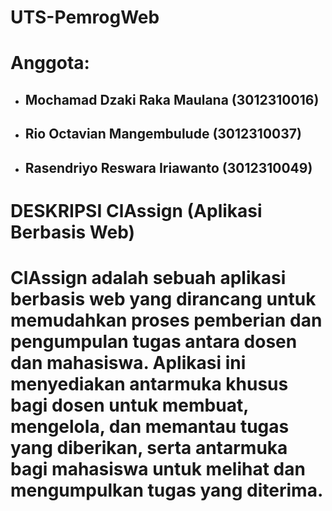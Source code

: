 # UTS-PemrogWeb
# Anggota:
- ## Mochamad Dzaki Raka Maulana (3012310016)
- ## Rio Octavian Mangembulude (3012310037)
- ## Rasendriyo Reswara Iriawanto (3012310049)

# DESKRIPSI ClAssign (Aplikasi Berbasis Web)
# ClAssign adalah sebuah aplikasi berbasis web yang dirancang untuk memudahkan proses pemberian dan pengumpulan tugas antara dosen dan mahasiswa. Aplikasi ini menyediakan antarmuka khusus bagi dosen untuk membuat, mengelola, dan memantau tugas yang diberikan, serta antarmuka bagi mahasiswa untuk melihat dan mengumpulkan tugas yang diterima.
